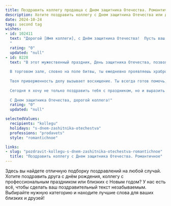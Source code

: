 ```yaml
---
title: Поздравить коллегу продавца с Днем защитника Отечества. Романтичное
description: Хотите поздравить коллегу с Днем защитника Отечества или другим праздником? Наш ИИ создаст незабываемое поздравление, а вы обязательно выделитесь среди других.  
date: 2024-10-24
tags: second tag
wishes:
- id: 102411
  text: "Дорогой [Имя коллеги], с Днём защитника Отечества!  Пусть ваш внутренний рыцарь, хранитель спокойствия и уюта в нашем коллективе, всегда будет сильным и непоколебимым.  Желаю вам океан любви, веры в себя и безграничного счастья. Пусть каждый ваш день будет полон солнечного света и приятных сюрпризов, как прекрасная картина, которую вы создаёте своими умелыми руками – продавая радость и счастье другим.
  "
  rating: "0"
  updated: "null"
- id: 8228
  text: "В этот мужественный праздник, День защитника Отечества, позволь выразить тебе, дорогой коллега-Продавец, глубокую признательность за твою неустанную работу.
  
  В торговом зале, словно на поле битвы, ты ежедневно проявляешь храбрость и стойкость, сражаясь с трудностями и невзгодами. Твой острый взгляд, как у орла, выхватывает потребности каждого покупателя. Твоя улыбка, подобно солнечному лучу, согревает сердца и создает уютную атмосферу.
  
  Твоя приверженность делу вызывает восхищение. Ты всегда готов помочь, прийти на помощь и сделать все возможное для удовлетворения требований клиентов. В тебе сочетаются качества храброго воина и чуткого дипломата.
  
  Сегодня я хочу не только поздравить тебя с праздником, но и выразить мою искреннюю благодарность за твою мужскую силу, которая вдохновляет всех нас. Пусть каждый день приносит тебе победы и яркие моменты.
  
  С Днем защитника Отечества, дорогой коллега!"
  rating: "0"
  updated: "null"

selectedValues:
  recipients: "kollegu"
  holidays: "s-dnem-zashitnika-otechestva"
  professions: "prodavets"
  style: "romantichnoe"

links:
- slug: "pozdravit-kollegu-s-dnem-zashitnika-otechestva-romantichnoe"
  title: "Поздравить коллегу с Днем защитника Отечества. Романтичное"
---
```


Здесь вы найдете отличную подборку поздравлений на любой случай.
Хотите поздравить друга с днём рождения, коллегу с профессиональным праздником или близких с Новым годом? У нас есть всё, чтобы сделать ваш поздравительный текст незабываемым. Выбирайте нужную категорию и находите лучшие слова для ваших близких и друзей!
